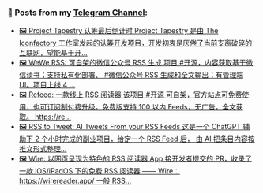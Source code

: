 ### 📰 Posts from my [Telegram Channel](https://t.me/s/aboutrss):
<!-- BLOG-POST-LIST:START -->
- [🖼 Project Tapestry 认筹最后倒计时 Project Tapestry 是由 The Iconfactory 工作室发起的认筹开发项目，开发初衷是厌倦了当前支离破碎的互联网，望能基于开...](https://t.me/aboutrss/1424)
- [🖼 WeWe RSS: 可自架的微信公众号 RSS 生成 项目 #开源，内容获取基于微信读书；支持私有化部署、 #微信公众号 RSS 生成和全文输出；有管理端 UI。项目上线 4 ...](https://t.me/aboutrss/1423)
- [🖼 Refeed: 一款线上 RSS 阅读器 该项目 #开源 可自架，官方站点可免费使用，也可订阅制付费升级。免费版支持 100 以内 Feeds，无广告，全文获取。 https://re...](https://t.me/aboutrss/1422)
- [🖼 RSS to Tweet: AI Tweets From your RSS Feeds 这是一个 ChatGPT 辅助下 2 个小时完成的副业项目，给定一个 RSS Feed 后， 由 AI 把条目内容按推文形式整理...](https://t.me/aboutrss/1421)
- [🖼 Wire: 以网页呈现为特色的 RSS 阅读器 App 接开发者提交的 PR，收录了一款 iOS/iPadOS 下的免费 RSS 阅读器 —— Wire： https://wirereader.app/ 一般 RSS...](https://t.me/aboutrss/1420)
<!-- BLOG-POST-LIST:END -->

<!--
**AboutRSS/AboutRSS** is a ✨ _special_ ✨ repository because its `README.md` (this file) appears on your GitHub profile.

Here are some ideas to get you started:

- 🔭 I’m currently working on ...
- 🌱 I’m currently learning ...
- 👯 I’m looking to collaborate on ...
- 🤔 I’m looking for help with ...
- 💬 Ask me about ...
- 📫 How to reach me: ...
- 😄 Pronouns: ...
- ⚡ Fun fact: ...
-->
